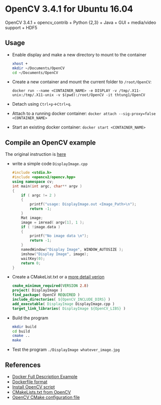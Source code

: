 # OpenCV 3.4.1 for Ubuntu 16.04
OpenCV 3.4.1 + opencv_contrib + Python {2,3} + Java + GUI + media/video support + HDF5

## Usage

- Enable display and make a new directory to mount to the container
    ```bash
    xhost +
    mkdir ~/Documents/OpenCV
    cd ~/Documents/OpenCV
    ```
- Create a new container and mount the current folder to `/root/OpenCV`:

    `docker run --name <CONTAINER_NAME> -e DISPLAY -v /tmp/.X11-unix:/tmp/.X11-unix -v $(pwd):/root/OpenCV -it thtung1/OpenCV`
- Detach using `Ctrl+p`->`Ctrl+q`.
- Attach to a running docker container: `docker attach --sig-proxy=false <CONTAINER_NAME>`
- Start an existing docker container: `docker start <CONTAINER_NAME>`

## Compile an OpenCV example

The original instruction is [here](https://docs.opencv.org/3.4.1/db/df5/tutorial_linux_gcc_cmake.html)

- write a simple code `DisplayImage.cpp`
    ```C++
    #include <stdio.h>
    #include <opencv2/opencv.hpp>
    using namespace cv;
    int main(int argc, char** argv )
    {
        if ( argc != 2 )
        {
            printf("usage: DisplayImage.out <Image_Path>\n");
            return -1;
        }
        Mat image;
        image = imread( argv[1], 1 );
        if ( !image.data )
        {
            printf("No image data \n");
            return -1;
        }
        namedWindow("Display Image", WINDOW_AUTOSIZE );
        imshow("Display Image", image);
        waitKey(0);
        return 0;
    }
    ```
- Create a CMakeList.txt or a [more detail verion](https://github.com/opencv/opencv/blob/master/samples/cpp/example_cmake/CMakeLists.txt)
    ```cmake
    cmake_minimum_required(VERSION 2.8)
    project( DisplayImage )
    find_package( OpenCV REQUIRED )
    include_directories( ${OpenCV_INCLUDE_DIRS} )
    add_executable( DisplayImage DisplayImage.cpp )
    target_link_libraries( DisplayImage ${OpenCV_LIBS} )
    ```
- Build the program
    ```bash
    mkdir build
    cd build
    cmake ..
    make
    ```
- Test the program `./DisplayImage whatever_image.jpg`

## References

- [Docker Full Description Example](https://hub.docker.com/r/victorhcm/opencv/)
- [Dockerfile format](https://github.com/victorhcm/dockerfiles/blob/master/opencv/Dockerfile)
- [Install OpenCV script](https://github.com/milq/milq/blob/master/scripts/bash/install-opencv.sh)
- [CMakeLists.txt from OpenCV](https://github.com/opencv/opencv/blob/master/samples/cpp/example_cmake/CMakeLists.txt)
- [OpenCV CMake configuration file](https://github.com/opencv/opencv/blob/master/cmake/templates/OpenCVConfig.cmake.in)
